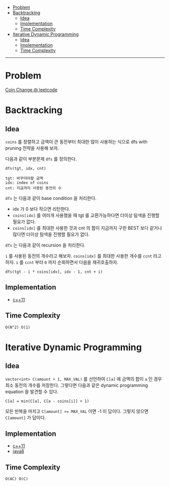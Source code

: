 - [Problem](#problem)
- [Backtracking](#backtracking)
  - [Idea](#idea)
  - [Implementation](#implementation)
  - [Time Complexity](#time-complexity)
- [Iterative Dynamic Programming](#iterative-dynamic-programming)
  - [Idea](#idea-1)
  - [Implementation](#implementation-1)
  - [Time Complexity](#time-complexity-1)

----

# Problem

[Coin Change @ leetcode](https://leetcode.com/problems/coin-change/description/)

# Backtracking

## Idea

`coins` 를 정렬하고 금액이 큰 동전부터 최대한 많이 사용하는 식으로 dfs
with pruning 전략을 사용해 보자.

다음과 같이 부분문제 `dfs` 를 정의한다.

```
dfs(tgt, idx, cnt)

tgt: 바꾸어야할 금액
idx: index of coins
cnt: 지금까지 사용된 동전의 수
```

`dfs` 는 다음과 같이 base condition 을 처리한다.

* idx 가 0 보다 작으면 리턴한다.
* `coins[idx]` 를 여러개 사용했을 때 tgt 를 교환가능하다면 더이상
  탐색을 진행할 필요가 없다.
* `coins[idx]` 를 최대한 사용한 것과 cnt 의 합이 지금까지 구한 BEST
  보다 같거나 많다면 더이상 탐색을 진행할 필요가 없다.

`dfs` 는 다음과 같이 recursion 을 처리한다.

`i` 를 사용된 동전의 개수라고 해보자. `coins[idx]` 를 최대한 사용한
개수를 `ccnt` 라고 하자. `i` 를 `ccnt` 부터 `0` 까지 순회하면서 다음을
재귀호출하자.

```
dfs(tgt - i * coins[idx], idx - 1, cnt + i)
```

## Implementation

* [c++11](backtracking.cpp)

## Time Complexity

```
O(N^2) O(1)
```

# Iterative Dynamic Programming

## Idea

`vector<int> C(amount + 1, MAX_VAL)` 를 선언하여 `C[a]` 에 금액의 합이
`a` 인 경우 최소 동전의 개수를 저장한다. 그렇다면 다음과 같은 dynamic
programming equation 을 발견할 수 있다.

```
C[a] = min(C[a], C[a - coins[i]] + 1)
```

모든 반복을 마치고 `C[amount] >= MAX_VAL` 이면
-1 이 답이다. 그렇지 않으면 `C[amount]` 가 답이다.

## Implementation

* [c++11](iterative.cpp)
* [java8](Solution.java)

## Time Complexity

```
O(AC) O(C)
```
